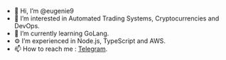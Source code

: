 - 👋 Hi, I’m @eugenie9
- 👀 I’m interested in Automated Trading Systems, Cryptocurrencies and DevOps. 
- 🌱 I’m currently learning GoLang.
- ⚙️ I’m experienced in Node.js, TypeScript and AWS.
- 📫 How to reach me : [Telegram](https://t.me/eugenie9).

<!---
eugenie9/eugenie9 is a ✨ special ✨ repository because its `README.md` (this file) appears on your GitHub profile.
You can click the Preview link to take a look at your changes.
--->
